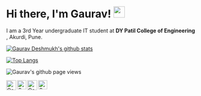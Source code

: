# Hi there, I'm Gaurav!&nbsp;<img src="https://github.com/TheDudeThatCode/TheDudeThatCode/blob/master/Assets/Hi.gif" width="30px">
<p>

 I am a 3rd Year undergraduate IT student at <b>DY Patil College of Engineering </b>, Akurdi, Pune</a>. <br>  
  

[![Gaurav Deshmukh's github stats](https://github-readme-stats.vercel.app/api?username=Cipher-007)](https://github.com/anuraghazra/github-readme-stats)

[![Top Langs](https://github-readme-stats.vercel.app/api/top-langs/?username=Cipher-007&layout=compact)](https://github.com/anuraghazra/github-readme-stats)

![Gaurav's github page views](https://komarev.com/ghpvc/?username=Cipher-007)
<br>

  <a href="https://twitter.com/cipher__07">
    <img align="left" alt="Gaurav Deshmukh | Twitter" width="26px" src="https://github.com/TheDudeThatCode/TheDudeThatCode/blob/master/Assets/Twitter.svg" />
  </a>
  <a href="https://www.instagram.com/_cipher__07/">
    <img align="left" alt="Gaurav Deshmukh | Instagram" width="24px" src="https://github.com/TheDudeThatCode/TheDudeThatCode/blob/master/Assets/Instagram.svg" />
  </a>
  <a href="mailto:gaurav7deshmukh@gmail.com">
    <img align="left" alt="Gaurav Deshmukh | Gmail" width="26px" src="https://github.com/TheDudeThatCode/TheDudeThatCode/blob/master/Assets/Gmail.svg" />
  </a>
   <a href="https://www.linkedin.com/in/gaurav-deshmukh-3191471b1/">
    <img align="left" alt="Gaurav Deshmukh | Instagram" width="24px" src="https://github.com/TheDudeThatCode/TheDudeThatCode/blob/master/Assets/Linkedin.svg" />
  </a>

<br><br><br><br>

<!-- Thanks to :- ⭐️ From [TheDudeThatCode](https://github.com/TheDudeThatCode)  -->
